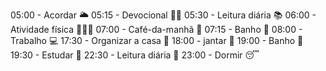 05:00 - Acordar 🌥️
05:15 - Devocional 🙏🏻
05:30 - Leitura diária 📚
06:00 - Atividade física 🤾🏻‍♀️
07:00 - Café-da-manhã 🥞
07:15 - Banho 🛁 
08:00 - Trabalho  💻
17:30 - Organizar a casa 🧹
18:00 - jantar 🥙
19:00 - Banho 🛁 
19:30 - Estudar 📘
22:30 - Leitura diária 📖
23:00 - Dormir 😴